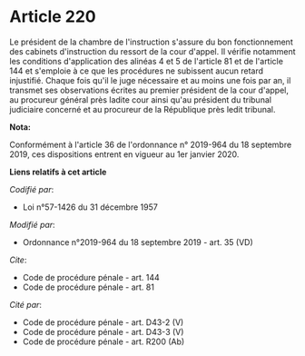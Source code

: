 # Article 220

Le président de la chambre de l'instruction s'assure du bon fonctionnement des cabinets d'instruction du ressort de la cour
d'appel. Il vérifie notamment les conditions d'application des alinéas 4 et 5 de l'article 81 et de l'article 144 et
s'emploie à ce que les procédures ne subissent aucun retard injustifié. Chaque fois qu'il le juge nécessaire et au moins une
fois par an, il transmet ses observations écrites au premier président de la cour d'appel, au procureur général près ladite
cour ainsi qu'au président du   tribunal judiciaire concerné et au procureur de la République près ledit tribunal.

**Nota:**

Conformément à l'article 36 de l'ordonnance n° 2019-964 du 18 septembre 2019, ces dispositions entrent en vigueur au 1er
janvier 2020.

**Liens relatifs à cet article**

_Codifié par_:

  - Loi n°57-1426 du 31 décembre 1957

_Modifié par_:

  - Ordonnance n°2019-964 du 18 septembre 2019 - art. 35 (VD)

_Cite_:

  - Code de procédure pénale - art. 144
  - Code de procédure pénale - art. 81

_Cité par_:

  - Code de procédure pénale - art. D43-2 (V)
  - Code de procédure pénale - art. D43-3 (V)
  - Code de procédure pénale - art. R200 (Ab)
